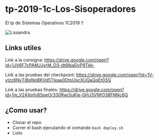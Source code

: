 # tp-2019-1c-Los-Sisoperadores

El tp de Sistemas Operativos 1C2019 !!

![Lissandra](https://img9.uhdpixel.com/wp/a/8/lissandra-lol-splash-art-league-of-legends-a829.jpg)


## Links utiles

Link a la consigna: https://drive.google.com/open?id=1JV6F7cPAMJJvrM_D3-dt8IbaDvP9Tkk-

Link a las pruebas del checkpoint: https://drive.google.com/open?id=1V-ylzz6NyTiBqNpBKVd5TIeaa0DtpUpcXUQaQqEt03Q

Link a las pruebas finales: https://drive.google.com/open?id=1m_V2AXpfo8SpeOr330Rwj3uKIe-GHJ3VNfO38FNNc6Q

## ¿Como usar?

* Clonar el repo
* Correr el bash ejecutando el comando `bash deploy.sh`
* Listo
